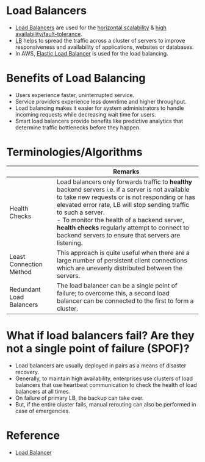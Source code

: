 # Load Balancers
- [Load Balancers](https://github.com/ema2159/Grokking-System-Design-Interview-Quizzes/blob/master/Quizzes/Load%20Balancer.org) are used for the [horizontal scalability](Scalability) & [high availability/fault-tolerance](../7a_HighAvailability/Readme.md).
- [LB]() helps to spread the traffic across a cluster of servers to improve responsiveness and availability of applications, websites or databases.
- In AWS, [Elastic Load Balancer](https://github.com/Anshul619/AWS-Services/tree/main/16_NetworkingAndContentDelivery/2_ApplicationNetworking/ElasticLoadBalancer/Readme.md) is used for the load balancing.

# Benefits of Load Balancing
- Users experience faster, uninterrupted service.
- Service providers experience less downtime and higher throughput.
- Load balancing makes it easier for system administrators to handle incoming requests while decreasing wait time for users.
- Smart load balancers provide benefits like predictive analytics that determine traffic bottlenecks before they happen.

# Terminologies/Algorithms

|                          | Remarks                                                                                                                                                                                                                                                                                                                                                                             |
|--------------------------|-------------------------------------------------------------------------------------------------------------------------------------------------------------------------------------------------------------------------------------------------------------------------------------------------------------------------------------------------------------------------------------|
| Health Checks            | Load balancers only forwards traffic to **healthy** backend servers i.e. if a server is not available to take new requests or is not responding or has elevated error rate, LB will stop sending traffic to such a server.<br/>- To monitor the health of a backend server, **health checks** regularly attempt to connect to backend servers to ensure that servers are listening. |
| Least Connection Method  | This approach is quite useful when there are a large number of persistent client connections which are unevenly distributed between the servers.                                                                                                                                                                                                                                    |
| Redundant Load Balancers | The load balancer can be a single point of failure; to overcome this, a second load balancer can be connected to the first to form a cluster.                                                                                                                                                                                                                                       |

# What if load balancers fail? Are they not a single point of failure (SPOF)?
- Load balancers are usually deployed in pairs as a means of disaster recovery.
- Generally, to maintain high availability, enterprises use clusters of load balancers that use heartbeat communication to check the health of load balancers at all times. 
- On failure of primary LB, the backup can take over. 
- But, if the entire cluster fails, manual rerouting can also be performed in case of emergencies.

# Reference
- [Load Balancer](https://www.educative.io/courses/grokking-the-system-design-interview/3jEwl04BL7Q)